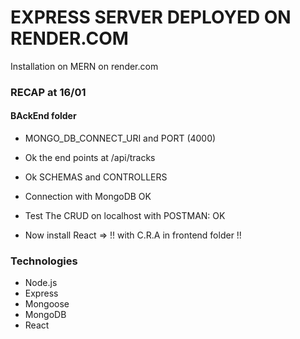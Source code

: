 # EXPRESS SERVER DEPLOYED ON RENDER.COM
Installation on MERN on render.com

### RECAP at 16/01
#### BAckEnd folder
* MONGO_DB_CONNECT_URI and PORT (4000)
* Ok the end points at /api/tracks
* Ok SCHEMAS and CONTROLLERS
* Connection with MongoDB OK
* Test The CRUD on localhost with POSTMAN: OK

* Now install React  => !! with C.R.A in frontend folder !!

### Technologies
* Node.js
* Express
* Mongoose
* MongoDB
* React